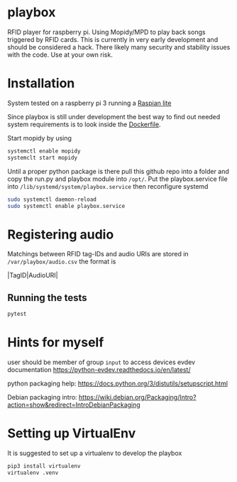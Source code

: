 # playbox
RFID player for raspberry pi. Using Mopidy/MPD to play back songs triggered by RFID cards. This is currently in very early development and should be considered a hack. There likely many security and stability issues with the code. Use at your own risk. 

# Installation

System tested on a raspberry pi 3 running a [Raspian lite](https://www.raspberrypi.org/downloads/raspbian/)

Since playbox is still under development the best way to find out needed system requirements is to look inside the [Dockerfile](Dockerfile).

Start mopidy by using 
```bash 
systemctl enable mopidy
systemclt start mopidy
```

Until a proper python package is there pull this github repo into a folder and copy the run.py and playbox module into `/opt/`. Put the playbox.service file into `/lib/systemd/system/playbox.service` 
then reconfigure systemd

```bash
sudo systemctl daemon-reload
sudo systemctl enable playbox.service
```

# Registering audio

Matchings between RFID tag-IDs and audio URIs are stored in `/var/playbox/audio.csv` the format is 

|TagID|AudioURI|

## Running the tests

```bash
pytest
```

# Hints for myself
user should be member of group `input` to access devices
evdev documentation
https://python-evdev.readthedocs.io/en/latest/

python packaging help: https://docs.python.org/3/distutils/setupscript.html

Debian packaging intro: https://wiki.debian.org/Packaging/Intro?action=show&redirect=IntroDebianPackaging

# Setting up VirtualEnv

It is suggested to set up a virtualenv to develop the playbox

```bash
pip3 install virtualenv
virtualenv .venv
```